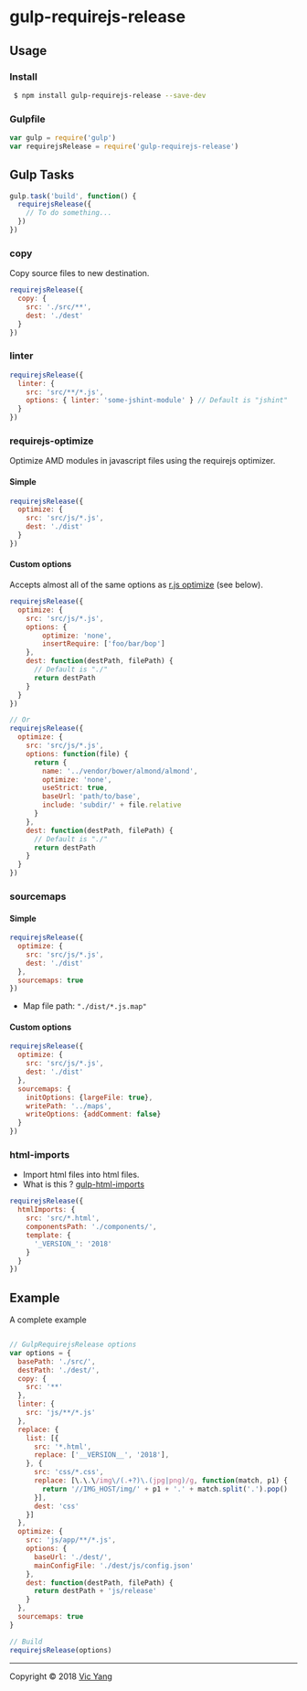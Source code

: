# gulp-requirejs-release

## Usage

### Install

```bash
 $ npm install gulp-requirejs-release --save-dev
```

### Gulpfile

```js
var gulp = require('gulp')
var requirejsRelease = require('gulp-requirejs-release')
```

## Gulp Tasks

```js
gulp.task('build', function() {
  requirejsRelease({
    // To do something...
  })
})
```

### copy

Copy source files to new destination.

```js
requirejsRelease({
  copy: {
    src: './src/**',
    dest: './dest'
  }
})
```

### linter

```js
requirejsRelease({
  linter: {
    src: 'src/**/*.js',
    options: { linter: 'some-jshint-module' } // Default is "jshint"
  }
})
```

### requirejs-optimize

Optimize AMD modules in javascript files using the requirejs optimizer.

#### Simple

```js
requirejsRelease({
  optimize: {
    src: 'src/js/*.js',
    dest: './dist'
  }
})
```

#### Custom options

Accepts almost all of the same options as [r.js optimize](https://github.com/requirejs/r.js/blob/master/build/example.build.js) (see below).

```js
requirejsRelease({
  optimize: {
    src: 'src/js/*.js',
    options: {
        optimize: 'none',
        insertRequire: ['foo/bar/bop']
    },
    dest: function(destPath, filePath) {
      // Default is "./"
      return destPath
    }
  }
})

// Or
requirejsRelease({
  optimize: {
    src: 'src/js/*.js',
    options: function(file) {
      return {
        name: '../vendor/bower/almond/almond',
        optimize: 'none',
        useStrict: true,
        baseUrl: 'path/to/base',
        include: 'subdir/' + file.relative
      }
    },
    dest: function(destPath, filePath) {
      // Default is "./"
      return destPath
    }
  }
})
```

### sourcemaps

#### Simple

```js
requirejsRelease({
  optimize: {
    src: 'src/js/*.js',
    dest: './dist'
  },
  sourcemaps: true
})
```

* Map file path: `"./dist/*.js.map"`

#### Custom options

```js
requirejsRelease({
  optimize: {
    src: 'src/js/*.js',
    dest: './dist'
  },
  sourcemaps: {
    initOptions: {largeFile: true},
    writePath: '../maps',
    writeOptions: {addComment: false}
  }
})
```

### html-imports

* Import html files into html files.
* What is this ?  [gulp-html-imports](https://www.npmjs.com/package/gulp-html-imports)

```js
requirejsRelease({
  htmlImports: {
    src: 'src/*.html',
    componentsPath: './components/',
    template: {
      '_VERSION_': '2018'
    }
  }
})
```

## Example

A complete example

```js

// GulpRequirejsRelease options
var options = {
  basePath: './src/',
  destPath: './dest/',
  copy: {
    src: '**'
  },
  linter: {
    src: 'js/**/*.js'
  },
  replace: {
    list: [{
      src: '*.html',
      replace: ['__VERSION__', '2018'],
    }, {
      src: 'css/*.css',
      replace: [\.\.\/img\/(.+?)\.(jpg|png)/g, function(match, p1) {
        return '//IMG_HOST/img/' + p1 + '.' + match.split('.').pop()
      }],
      dest: 'css'
    }]
  },
  optimize: {
    src: 'js/app/**/*.js',
    options: {
      baseUrl: './dest/',
      mainConfigFile: './dest/js/config.json'
    },
    dest: function(destPath, filePath) {
      return destPath + 'js/release'
    }
  },
  sourcemaps: true
}

// Build
requirejsRelease(options)
```


---

Copyright © 2018 [Vic Yang](https://github.com/yijian002)